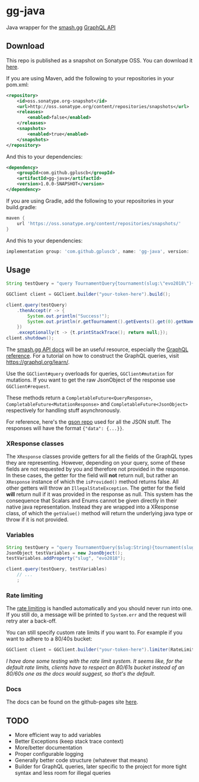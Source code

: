 # gg-java
Java wrapper for the [smash.gg](https://smash.gg) [GraphQL API](https://developer.smash.gg/docs/intro)

## Download
This repo is published as a snapshot on Sonatype OSS. You can download it [here](https://oss.sonatype.org/content/repositories/snapshots/com/github/gpluscb/gg-java/).

If you are using Maven, add the following to your repositories in your pom.xml:
```xml
<repository>
    <id>oss.sonatype.org-snapshot</id>
    <url>http://oss.sonatype.org/content/repositories/snapshots</url>
    <releases>
        <enabled>false</enabled>
    </releases>
    <snapshots>
        <enabled>true</enabled>
    </snapshots>
</repository>
```
And this to your dependencies:
```xml
<dependency>
    <groupId>com.github.gpluscb</groupId>
    <artifactId>gg-java</artifactId>
    <version>1.0.0-SNAPSHOT</version>
</dependency>
```
If you are using Gradle, add the following to your repositories in your build.gradle:
```gradle
maven {
    url 'https://oss.sonatype.org/content/repositories/snapshots/'
}
```
And this to your dependencies:
```gradle
implementation group: 'com.github.gpluscb', name: 'gg-java', version: '1.0.0-SNAPSHOT'
```

## Usage
```java
String testQuery = "query TournamentQuery{tournament(slug:\"evo2018\"){events{name standings(query:{page:1,perPage:3}){nodes{standing entrant{name}}}}}}";

GGClient client = GGClient.builder("your-token-here").build();

client.query(testQuery)
    .thenAccept(r -> {
        System.out.println("Success!");
        System.out.println(r.getTournament().getEvents().get(0).getName().getValue());
    })
    .exceptionally(t -> {t.printStackTrace(); return null;});
client.shutdown();
```

The [smash.gg API docs](https://developer.smash.gg/docs/intro) will be an useful resource, especially the [GraphQL reference](https://developer.smash.gg/reference).
For a tutorial on how to construct the GraphQL queries, visit https://graphql.org/learn/.

Use the `GGClient#query` overloads for queries, `GGClient#mutation` for mutations. If you want to get the raw JsonObject of the response use `GGClient#request`.

These methods return a `CompletableFuture<QueryResponse>`, `CompletableFuture<MutationResponse>` and `CompletableFuture<JsonObject>` respectively for handling stuff asynchronously.

For reference, here's the [gson repo](https://github.com/google/gson) used for all the JSON stuff.
The responses will have the format `{"data": {...}}`.

### XResponse classes
The `XResponse` classes provide getters for all the fields of the GraphQL types they are representing.
However, depending on your query, some of these fields are not requested by you and therefore not provided in the response.
In these cases, the getter for the field will **not** return null, but rather an `XResponse` instance of which the `isProvided()` method returns false.
All other getters will throw an `IllegalStateException`.
The getter for the field **will** return null if it was provided in the response as null.
This system has the consequence that Scalars and Enums cannot be given directly in their native java representation.
Instead they are wrapped into a XResponse class, of which the `getValue()` method will return the underlying java type or throw if it is not provided. 

### Variables
```java
String testQuery = "query TournamentQuery($slug:String){tournament(slug:$slug){events{name standings(query:{page:1,perPage:3}){nodes{standing entrant{name}}}}}}";
JsonObject testVariables = new JsonObject();
testVariables.addProperty("slug", "evo2018");

client.query(testQuery, testVariables)
    // ...
    ;
```

### Rate limiting
The [rate limiting](https://developer.smash.gg/docs/rate-limits) is handled automatically and you should never run into one.
If you still do, a message will be printed to `System.err` and the request will retry ater a back-off.

You can still specify custom rate limits if you want to.
For example if you want to adhere to a 80/40s bucket:
```java
GGClient client = GGClient.builder("your-token-here").limiter(RateLimiter.bucketBuilder().tasksPerPeriod(80).period(40000L).build()).build();
```

*I have done some testing with the rate limit system.
It seems like, for the default rate limits, clients have to respect an 80/61s bucket instead of an 80/60s one as the docs would suggest, so that's the default.*

### Docs
The docs can be found on the github-pages site [here](https://gpluscb.github.io/gg-java).

## TODO
* More efficient way to add variables
* Better Exceptions (keep stack trace context)
* More/better documentation
* Proper configurable logging
* Generally better code structure (whatever that means)
* Builder for GraphQL queries, later specific to the project for more tight syntax and less room for illegal queries
